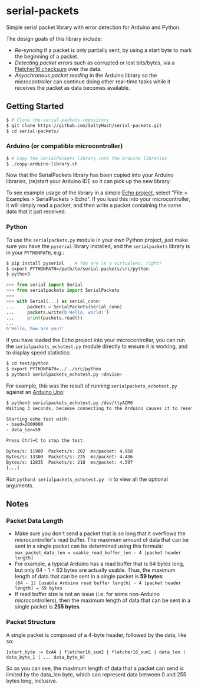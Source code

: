 # serial-packets
Simple serial packet library with error detection for Arduino and Python.

The design goals of this library include:
- *Re-syncing* if a packet is only partially sent, by using a start byte to mark the beginning of a packet.
- *Detecting packet errors* such as corrupted or lost bits/bytes, via a
  [Fletcher16 checksum](https://en.wikipedia.org/wiki/Fletcher%27s_checksum#Fletcher-16) over the data.
- *Asynchronous packet reading* in the Arduino library so the microcontroller can continue doing other real-time tasks
  while it receives the packet as data becomes available.

## Getting Started

```bash
$ # Clone the serial-packets repository
$ git clone https://github.com/SaltyHash/serial-packets.git
$ cd serial-packets/
```

### Arduino (or compatible microcontroller)

```bash
$ # Copy the SerialPackets library into the Arduino libraries 
$ ./copy-arduino-library.sh
```

Now that the SerialPackets library has been copied into your Arduino libraries, (re)start your Arduino IDE so it can
pick up the new library.

To see example usage of the library in a simple [Echo project](/src/arduino/SerialPackets/examples/Echo/Echo.ino),
select "File > Examples > SerialPackets > Echo". If you load this into your microcontroller, it will simply read a
packet, and then write a packet containing the same data that it just received.

### Python

To use the `serialpackets.py` module in your own Python project, just make sure you have the `pyserial` library
installed, and the `serialpackets` library is in your `PYTHONPATH`, e.g.:
```bash
$ pip install pyserial    # You are in a virtualenv, right?
$ export PYTHONPATH=/path/to/serial-packets/src/python
$ python3
```
```python
>>> from serial import Serial
>>> from serialpackets import SerialPackets
>>>
>>> with Serial(...) as serial_conn:
...     packets = SerialPackets(serial_conn)
...     packets.write(b'Hello, world!')
...     print(packets.read())
...
b'Hello, how are you?'
```

If you have loaded the Echo project into your microcontroller, you can run the `serialpackets_echotest.py` module
directly to ensure it is working, and to display speed statistics:

```bash
$ cd test/python
$ export PYTHONPATH=../../src/python
$ python3 serialpackets_echotest.py <device>
```

For example, this was the result of running `serialpackets_echotest.py` against an
[Arduino Uno](https://store.arduino.cc/usa/arduino-uno-rev3):

```bash
$ python3 serialpackets_echotest.py /dev/ttyACM0
Waiting 3 seconds, because connecting to the Arduino causes it to reset...

Starting echo test with:
- baud=2000000
- data_len=59

Press Ctrl+C to stop the test.

Bytes/s: 11900  Packets/s: 202  ms/packet: 4.958
Bytes/s: 13300  Packets/s: 225  ms/packet: 4.436
Bytes/s: 12835  Packets/s: 218  ms/packet: 4.597
[...]
```

Run `python3 serialpackets_echotest.py -h` to view all the optional arguments.

## Notes
### Packet Data Length
- Make sure you don't send a packet that is so long that it overflows the microcontroller's read buffer. The maximum
  amount of data that can be sent in a single packet can be determined using this formula: \
  `max_packet_data_len = usable_read_buffer_len - 4 [packet header length]`
- For example, a typical Arduino has a read buffer that is 64 bytes long, but only 64 - 1 = 63 bytes are actually
  usable. Thus, the maximum length of data that can be sent in a single packet is **59 bytes**: \
  `(64 - 1) [usable Arduino read buffer length] - 4 [packet header length] = 59 bytes`
- If read buffer size is not an issue (i.e. for some non-Arduino microcontrollers), then the maximum length of data that
  can be sent in a single packet is **255 bytes**.

### Packet Structure
A single packet is composed of a 4-byte header, followed by the data, like so:

```
[start_byte := 0xAA | fletcher16_sum2 | fletcher16_sum1 | data_len | data_byte_1 | ... data_byte_N]
```

So as you can see, the maximum length of data that a packet can send is limited by the data_len byte, which can
represent data between 0 and 255 bytes long, inclusive.
